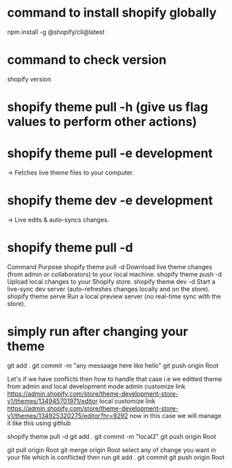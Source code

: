 # command to install shopify globally

npm install -g @shopify/cli@latest

# command to check version

shopify version

# shopify theme pull -h (give us flag values to perform other actions)

# shopify theme pull -e development

→ Fetches live theme files to your computer.

# shopify theme dev -e development

→ Live edits & auto-syncs changes.

# shopify theme pull -d


Command	Purpose
shopify theme pull -d	Download live theme changes (from admin or collaborators) to your local machine.
shopify theme push -d	Upload local changes to your Shopify store.
shopify theme dev -d	Start a live-sync dev server (auto-refreshes changes locally and on the store).
shopify theme serve	Run a local preview server (no real-time sync with the store).

# simply run after changing your theme
git add .
git commit -m "any messaage here like hello"
git push origin Root

Let's if we have conflicts then how to handle that case
i.e we editted theme from admin and local development mode
admin customize link
https://admin.shopify.com/store/theme-development-store-v1/themes/134945701971/editor
local customize link
https://admin.shopify.com/store/theme-development-store-v1/themes/134925320275/editor?hr=9292
now in this case we will manage it like this using github

shopify theme pull -d
git add .
git commit -m "local2"
git push origin Root
<!-- above will say there is a conflict -->
git pull origin Root
git merge origin Root
select any of change you want in your file which is conflicted
then run 
git add .
git commit 
git push origin Root